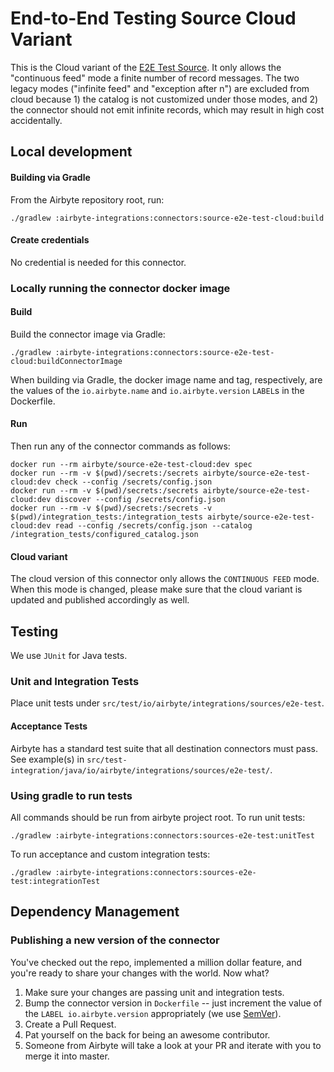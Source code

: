 # End-to-End Testing Source Cloud Variant

This is the Cloud variant of the [E2E Test Source](https://docs.airbyte.io/integrations/sources/e2e-test). It only allows the "continuous feed" mode a finite number of record messages. The two legacy modes ("infinite feed" and "exception after n") are excluded from cloud because 1) the catalog is not customized under those modes, and 2) the connector should not emit infinite records, which may result in high cost accidentally.

## Local development

#### Building via Gradle
From the Airbyte repository root, run:
```
./gradlew :airbyte-integrations:connectors:source-e2e-test-cloud:build
```

#### Create credentials
No credential is needed for this connector. 

### Locally running the connector docker image

#### Build
Build the connector image via Gradle:

```
./gradlew :airbyte-integrations:connectors:source-e2e-test-cloud:buildConnectorImage
```
When building via Gradle, the docker image name and tag, respectively, are the values of the `io.airbyte.name` and `io.airbyte.version` `LABEL`s in
the Dockerfile.

#### Run
Then run any of the connector commands as follows:
```
docker run --rm airbyte/source-e2e-test-cloud:dev spec
docker run --rm -v $(pwd)/secrets:/secrets airbyte/source-e2e-test-cloud:dev check --config /secrets/config.json
docker run --rm -v $(pwd)/secrets:/secrets airbyte/source-e2e-test-cloud:dev discover --config /secrets/config.json
docker run --rm -v $(pwd)/secrets:/secrets -v $(pwd)/integration_tests:/integration_tests airbyte/source-e2e-test-cloud:dev read --config /secrets/config.json --catalog /integration_tests/configured_catalog.json
```

#### Cloud variant
The cloud version of this connector only allows the `CONTINUOUS FEED` mode. When this mode is changed, please make sure that the cloud variant is updated and published accordingly as well.

## Testing
We use `JUnit` for Java tests.

### Unit and Integration Tests
Place unit tests under `src/test/io/airbyte/integrations/sources/e2e-test`.

#### Acceptance Tests
Airbyte has a standard test suite that all destination connectors must pass. See example(s) in
`src/test-integration/java/io/airbyte/integrations/sources/e2e-test/`.

### Using gradle to run tests
All commands should be run from airbyte project root.
To run unit tests:
```
./gradlew :airbyte-integrations:connectors:sources-e2e-test:unitTest
```
To run acceptance and custom integration tests:
```
./gradlew :airbyte-integrations:connectors:sources-e2e-test:integrationTest
```

## Dependency Management

### Publishing a new version of the connector
You've checked out the repo, implemented a million dollar feature, and you're ready to share your changes with the world. Now what?
1. Make sure your changes are passing unit and integration tests.
2. Bump the connector version in `Dockerfile` -- just increment the value of the `LABEL io.airbyte.version` appropriately (we use [SemVer](https://semver.org/)).
3. Create a Pull Request.
4. Pat yourself on the back for being an awesome contributor.
5. Someone from Airbyte will take a look at your PR and iterate with you to merge it into master.

